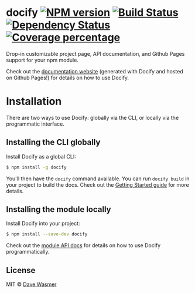 # docify [![NPM version][npm-image]][npm-url] [![Build Status][travis-image]][travis-url] [![Dependency Status][daviddm-image]][daviddm-url] [![Coverage percentage][coveralls-image]][coveralls-url]

Drop-in customizable project page, API documentation, and Github Pages support for your npm module.

Check out the [documentation website](http://davewasmer.github.io/docify) (generated with Docify and hosted on Github Pages!) for details on how to use Docify.

# Installation

There are two ways to use Docify: globally via the CLI, or locally via the programmatic interface.

## Installing the CLI globally

Install Docify as a global CLI:

```sh
$ npm install -g docify
```

You'll then have the `docify` command available. You can run `docify build` in your project to build the docs. Check out the [Getting Started guide](getting-started) for more details.

## Installing the module locally

Install Docify into your project:

```sh
$ npm install --save-dev docify
```

Check out the [module API docs](api/lib/build.js) for details on how to use Docify programmatically.

## License

MIT © [Dave Wasmer](http://davewasmer.com)


[npm-image]: https://badge.fury.io/js/docify.svg
[npm-url]: https://npmjs.org/package/docify
[travis-image]: https://travis-ci.org/davewasmer/docify.svg?branch=master
[travis-url]: https://travis-ci.org/davewasmer/docify
[daviddm-image]: https://david-dm.org/davewasmer/docify.svg?theme=shields.io
[daviddm-url]: https://david-dm.org/davewasmer/docify
[coveralls-image]: https://coveralls.io/repos/davewasmer/docify/badge.svg
[coveralls-url]: https://coveralls.io/r/davewasmer/docify
